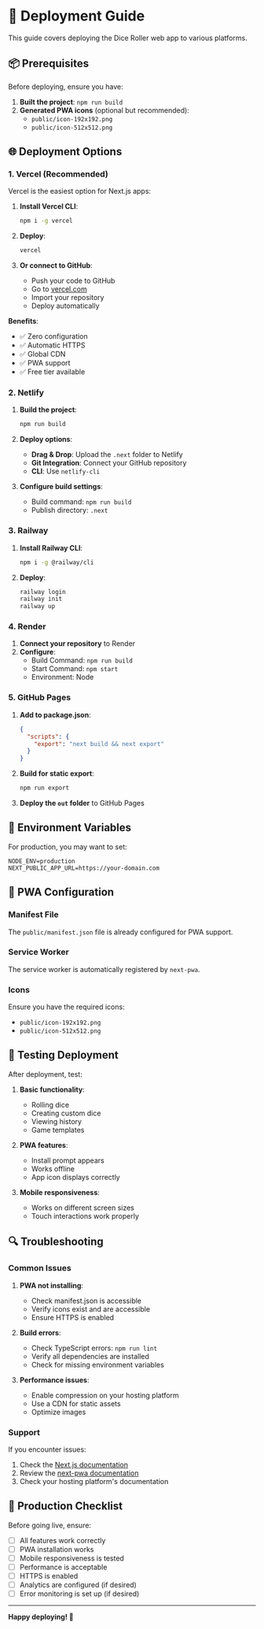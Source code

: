# 🚀 Deployment Guide

This guide covers deploying the Dice Roller web app to various platforms.

## 📦 Prerequisites

Before deploying, ensure you have:

1. **Built the project**: `npm run build`
2. **Generated PWA icons** (optional but recommended):
   - `public/icon-192x192.png`
   - `public/icon-512x512.png`

## 🌐 Deployment Options

### 1. Vercel (Recommended)

Vercel is the easiest option for Next.js apps:

1. **Install Vercel CLI**:
   ```bash
   npm i -g vercel
   ```

2. **Deploy**:
   ```bash
   vercel
   ```

3. **Or connect to GitHub**:
   - Push your code to GitHub
   - Go to [vercel.com](https://vercel.com)
   - Import your repository
   - Deploy automatically

**Benefits**:
- ✅ Zero configuration
- ✅ Automatic HTTPS
- ✅ Global CDN
- ✅ PWA support
- ✅ Free tier available

### 2. Netlify

1. **Build the project**:
   ```bash
   npm run build
   ```

2. **Deploy options**:
   - **Drag & Drop**: Upload the `.next` folder to Netlify
   - **Git Integration**: Connect your GitHub repository
   - **CLI**: Use `netlify-cli`

3. **Configure build settings**:
   - Build command: `npm run build`
   - Publish directory: `.next`

### 3. Railway

1. **Install Railway CLI**:
   ```bash
   npm i -g @railway/cli
   ```

2. **Deploy**:
   ```bash
   railway login
   railway init
   railway up
   ```

### 4. Render

1. **Connect your repository** to Render
2. **Configure**:
   - Build Command: `npm run build`
   - Start Command: `npm start`
   - Environment: Node

### 5. GitHub Pages

1. **Add to package.json**:
   ```json
   {
     "scripts": {
       "export": "next build && next export"
     }
   }
   ```

2. **Build for static export**:
   ```bash
   npm run export
   ```

3. **Deploy the `out` folder** to GitHub Pages

## 🔧 Environment Variables

For production, you may want to set:

```env
NODE_ENV=production
NEXT_PUBLIC_APP_URL=https://your-domain.com
```

## 📱 PWA Configuration

### Manifest File
The `public/manifest.json` file is already configured for PWA support.

### Service Worker
The service worker is automatically registered by `next-pwa`.

### Icons
Ensure you have the required icons:
- `public/icon-192x192.png`
- `public/icon-512x512.png`

## 🧪 Testing Deployment

After deployment, test:

1. **Basic functionality**:
   - Rolling dice
   - Creating custom dice
   - Viewing history
   - Game templates

2. **PWA features**:
   - Install prompt appears
   - Works offline
   - App icon displays correctly

3. **Mobile responsiveness**:
   - Works on different screen sizes
   - Touch interactions work properly

## 🔍 Troubleshooting

### Common Issues

1. **PWA not installing**:
   - Check manifest.json is accessible
   - Verify icons exist and are accessible
   - Ensure HTTPS is enabled

2. **Build errors**:
   - Check TypeScript errors: `npm run lint`
   - Verify all dependencies are installed
   - Check for missing environment variables

3. **Performance issues**:
   - Enable compression on your hosting platform
   - Use a CDN for static assets
   - Optimize images

### Support

If you encounter issues:

1. Check the [Next.js documentation](https://nextjs.org/docs)
2. Review the [next-pwa documentation](https://github.com/shadowwalker/next-pwa)
3. Check your hosting platform's documentation

## 🎯 Production Checklist

Before going live, ensure:

- [ ] All features work correctly
- [ ] PWA installation works
- [ ] Mobile responsiveness is tested
- [ ] Performance is acceptable
- [ ] HTTPS is enabled
- [ ] Analytics are configured (if desired)
- [ ] Error monitoring is set up (if desired)

---

**Happy deploying! 🚀** 